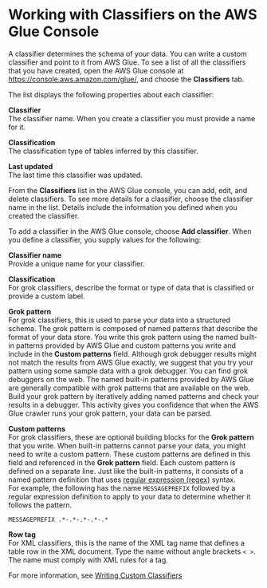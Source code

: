 # Working with Classifiers on the AWS Glue Console<a name="console-classifiers"></a>

A classifier determines the schema of your data\. You can write a custom classifier and point to it from AWS Glue\. To see a list of all the classifiers that you have created, open the AWS Glue console at [https://console\.aws\.amazon\.com/glue/](https://console.aws.amazon.com/glue/), and choose the **Classifiers** tab\.

The list displays the following properties about each classifier:

**Classifier**  
The classifier name\. When you create a classifier you must provide a name for it\.

**Classification**  
The classification type of tables inferred by this classifier\.

**Last updated**  
The last time this classifier was updated\.

From the **Classifiers** list in the AWS Glue console, you can add, edit, and delete classifiers\. To see more details for a classifier, choose the classifier name in the list\. Details include the information you defined when you created the classifier\.  

To add a classifier in the AWS Glue console, choose **Add classifier**\. When you define a classifier, you supply values for the following:

**Classifier name**  
Provide a unique name for your classifier\.

**Classification**  
For grok classifiers, describe the format or type of data that is classified or provide a custom label\.

**Grok pattern**  
For grok classifiers, this is used to parse your data into a structured schema\. The grok pattern is composed of named patterns that describe the format of your data store\. You write this grok pattern using the named built\-in patterns provided by AWS Glue and custom patterns you write and include in the **Custom patterns** field\. Although grok debugger results might not match the results from AWS Glue exactly, we suggest that you try your pattern using some sample data with a grok debugger\. You can find grok debuggers on the web\. The named built\-in patterns provided by AWS Glue are generally compatible with grok patterns that are available on the web\.   
Build your grok pattern by iteratively adding named patterns and check your results in a debugger\. This activity gives you confidence that when the AWS Glue crawler runs your grok pattern, your data can be parsed\.

**Custom patterns**  
For grok classifiers, these are optional building blocks for the **Grok pattern** that you write\. When built\-in patterns cannot parse your data, you might need to write a custom pattern\. These custom patterns are defined in this field and referenced in the **Grok pattern** field\. Each custom pattern is defined on a separate line\. Just like the built\-in patterns, it consists of a named pattern definition that uses [regular expression \(regex\)](http://en.wikipedia.org/wiki/Regular_expression) syntax\.   
For example, the following has the name `MESSAGEPREFIX` followed by a regular expression definition to apply to your data to determine whether it follows the pattern\.   

```
MESSAGEPREFIX .*-.*-.*-.*-.*
```

**Row tag**  
For XML classifiers, this is the name of the XML tag name that defines a table row in the XML document\. Type the name without angle brackets `< >`\. The name must comply with XML rules for a tag\.

For more information, see [Writing Custom Classifiers](custom-classifier.md)